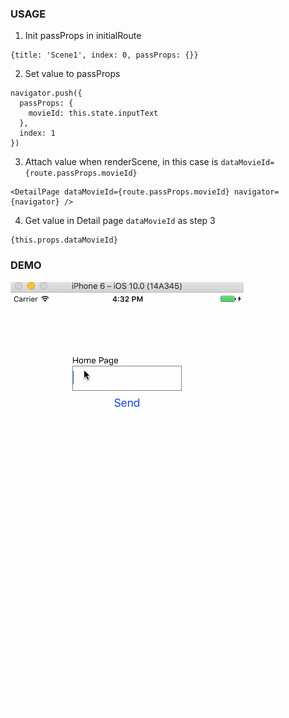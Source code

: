 ### USAGE
1. Init passProps in initialRoute

```
{title: 'Scene1', index: 0, passProps: {}}
```

2. Set value to passProps

```
navigator.push({
  passProps: {
    movieId: this.state.inputText
  },
  index: 1
})
```

3. Attach value when renderScene, in this case is `dataMovieId={route.passProps.movieId}`

```
<DetailPage dataMovieId={route.passProps.movieId} navigator={navigator} />
```

4. Get value in Detail page `dataMovieId` as step 3

```
{this.props.dataMovieId}
```

### DEMO
![Image](send_value_nav.gif)
